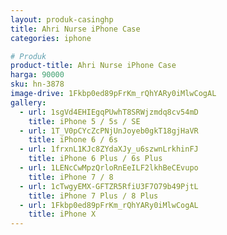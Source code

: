 ```yaml
---
layout: produk-casinghp
title: Ahri Nurse iPhone Case
categories: iphone

# Produk
product-title: Ahri Nurse iPhone Case
harga: 90000
sku: hn-3878
image-drive: 1Fkbp0ed89pFrKm_rQhYARy0iMlwCogAL
gallery:
  - url: 1sgVd4EHIEgqPUwhT8SRWjzmdq8cv54mD
    title: iPhone 5 / 5s / SE
  - url: 1T_V0pCYcZcPNjUnJoyeb0gkT18gjHaVR
    title: iPhone 6 / 6s
  - url: 1frxnL1KJc8ZYdaXJy_u6szwnLrkhinFJ
    title: iPhone 6 Plus / 6s Plus
  - url: 1LENcCwMpzQrloRnEeILF2lkhBeCEvupo
    title: iPhone 7 / 8
  - url: 1cTwgyEMX-GFTZR5RfiU3F7O79b49PjtL
    title: iPhone 7 Plus / 8 Plus
  - url: 1Fkbp0ed89pFrKm_rQhYARy0iMlwCogAL
    title: iPhone X
---
```

